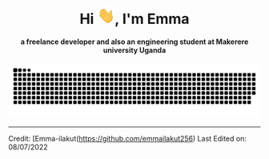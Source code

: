<div align="center">
<h1 align="center">Hi <img width="35" src="https://github.com/1999AZZAR/1999AZZAR/blob/main/resources/img/waving.gif">, I'm Emma</h1>
<h4 align="center">a freelance developer and also an engineering student at Makerere university Uganda </h4>
</div>

<div align="center">
  <a href="https://1999azzar.github.io/1999AZZAR/">
  <img  src="https://github.com/1999AZZAR/1999AZZAR/blob/main/resources/img/grid-snake.svg"
       alt="snake" /></a>
</div>

------
Credit: [Emma-ilakut(https://github.com/emmailakut256)
Last Edited on: 08/07/2022
